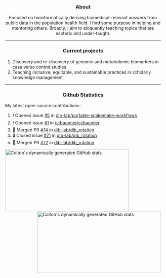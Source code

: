 <!--
Inspiration derived from:
1. https://zzetao.github.io/awesome-github-profile/
2. https://github.com/spcanelon
3. https://github.com/tallguyjenks

Tools used:
1. https://github.com/anuraghazra/github-readme-stats
2. https://github.com/jamesgeorge007/github-activity-readme
3. https://github.com/topics/profile-readme
-->

<h3 align="center">About</h3>

<p align="center">
Focused on bioinformatically deriving biomedical-relevant answers from public data in the population health field. 
I find some purpose in helping and mentoring others. Broadly, I aim to eloquently teaching topics that are esoteric and under-taught.
</p>

---

<h3 align="center">Current projects</h3>

1. Discovery and re-discovery of genomic and metabolomic biomarkers in case verse control studies.
2. Teaching inclusive, equitable, and sustainable practices in scholarly knowledge management

---

<h3 align="center">Github Statistics</h3>

My latest open-source contributions:

<!--START_SECTION:activity-->
1. ❗ Opened issue [#5](https://github.com/dib-lab/portable-snakemake-workflows/issues/5) in [dib-lab/portable-snakemake-workflows](https://github.com/dib-lab/portable-snakemake-workflows)
2. ❗ Opened issue [#1](https://github.com/ccbaumler/ccbaumler/issues/1) in [ccbaumler/ccbaumler](https://github.com/ccbaumler/ccbaumler)
3. 🎉 Merged PR [#74](https://github.com/dib-lab/dib_rotation/pull/74) in [dib-lab/dib_rotation](https://github.com/dib-lab/dib_rotation)
4. 🔒 Closed issue [#71](https://github.com/dib-lab/dib_rotation/issues/71) in [dib-lab/dib_rotation](https://github.com/dib-lab/dib_rotation)
5. 🎉 Merged PR [#72](https://github.com/dib-lab/dib_rotation/pull/72) in [dib-lab/dib_rotation](https://github.com/dib-lab/dib_rotation)
<!--END_SECTION:activity-->

<a href="https://github.com/ccbaumler">
  <img height="200" width=400 align="left" alt="Colton's dynamically generated GitHub stats" src="https://github-readme-stats.vercel.app/api?username=ccbaumler&show_icons=true&title_color=434d58&icon_color=fa8072&ring_color=ba55d3"/>
</a>
<a href="https://github.com/ccbaumler">
  <img height="200" width=400 align="right" alt="Colton's dynamically generated GitHub stats" src="https://github-readme-stats.vercel.app/api/top-langs/?username=ccbaumler&layout=compact&langs_count=6&card_width=320&title_color=434d58&hide=Standard%20ML,%20TeX,%20Jupyter%20Notebook" />
</a>
